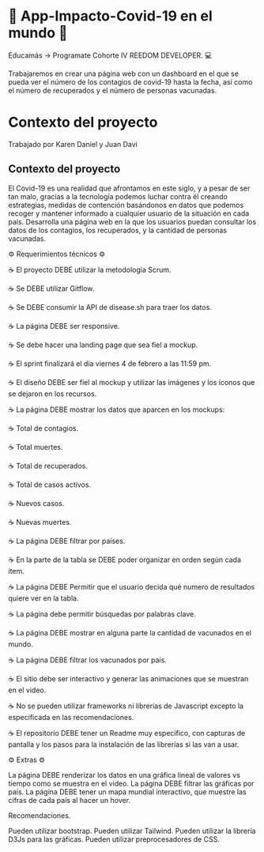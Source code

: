 <h1>🚀  App-Impacto-Covid-19 en el mundo 🚀</h1>

Educamás -> Programate Cohorte IV REEDOM DEVELOPER. 💻

Trabajaremos en crear una página web con un dashboard en el que se pueda ver el número de los contagios de covid-19 hasta la fecha, así como el número de recuperados y el número de personas vacunadas.

<h1>Contexto del proyecto</h1>
<p>Trabajado por Karen Daniel y Juan Davi</p>

<h2>Contexto del proyecto</h2>

El Covid-19 es una realidad que afrontamos en este siglo, y a pesar de ser tan malo, gracias a la tecnología podemos luchar contra él creando estrategias, medidas de contención basándonos en datos que podemos recoger y mantener informado a cualquier usuario de la situación en cada país. Desarrolla una página web en la que los usuarios puedan consultar los datos de los contagios, los recuperados, y la cantidad de personas vacunadas.

⚙️ Requerimientos técnicos ⚙️

☕  El proyecto DEBE utilizar la metodología Scrum.

☕  Se DEBE utilizar Gitflow.

☕  Se DEBE consumir la API de disease.sh para traer los datos.

☕  La página DEBE ser responsive.

☕  Se debe hacer una landing page que sea fiel a mockup.

☕  El sprint finalizará el día viernes 4 de febrero a las 11:59 pm.

☕  El diseño DEBE ser fiel al mockup y utilizar las imágenes y los íconos que se dejaron en los recursos.

☕  La página DEBE mostrar los datos que aparcen en los mockups:

☕  Total de contagios.

☕  Total muertes.

☕  Total de recuperados.

☕  Total de casos activos.

☕  Nuevos casos.

☕  Nuevas muertes.

☕  La página DEBE filtrar por países.

☕  En la parte de la tabla se DEBE poder organizar en orden según cada item.

☕  La página DEBE Permitir que el usuario decida qué numero de resultados quiere ver en la tabla.

☕  La página debe permitir búsquedas por palabras clave.

☕  La página DEBE mostrar en alguna parte la cantidad de vacunados en el mundo.

☕  La página DEBE filtrar los vacunados por país.

☕  El sitio debe ser interactivo y generar las animaciones que se muestran en el video.

☕  No se pueden utilizar frameworks ni librerías de Javascript excepto la especificada en las recomendaciones.

☕  El repositorio DEBE tener un Readme muy específico, con capturas de pantalla y los pasos para la instalación de las librerías si las van a usar.



⚙️ Extras ⚙️

La página DEBE renderizar los datos en una gráfica lineal de valores vs tiempo como se muestra en el video.
La página DEBE filtrar las gráficas por país.
La página DEBE tener un mapa mundial interactivo, que muestre las cifras de cada país al hacer un hover.
​

Recomendaciones.

Pueden utilizar bootstrap.
Pueden utilizar Tailwind.
Pueden utilizar la librería D3Js para las gráficas.
Pueden utilizar preprocesadores de CSS.
​

<img src="">
